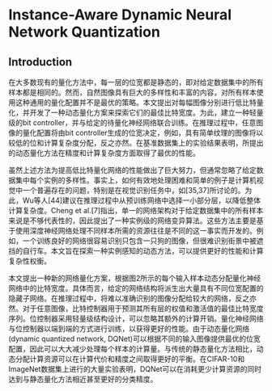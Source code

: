 # Instance-Aware Dynamic Neural Network Quantization



## Introduction

在大多数现有的量化方法中，每一层的位宽都是静态的，即对给定数据集中的所有样本都是相同的。然而，自然图像具有巨大的多样性和丰富的内容，对所有样本使用这种通用的量化配置并不是最优的策略。本文提出对每幅图像分别进行低比特量化，并开发了一种动态量化方案来探索它们的最佳比特宽度。为此，建立一种轻量级的bit controller，并与给定的待量化神经网络联合训练。在推理过程中，任意图像的量化配置将由bit controller生成的位宽决定，例如，具有简单纹理的图像将以较低的位和计算复杂度分配，反之亦然。在基准数据集上的实验结果表明，所提出的动态量化方法在精度和计算复杂度方面取得了最优的性能。

虽然上述方法为提高低比特量化网络的性能做出了巨大努力，但通常忽略了给定数据集中每个实例的多样性。事实上，如何有效地处理困难和简单的例子是计算机视觉中一个普遍存在的问题，特别是在视觉识别任务中，如[35,37]所讨论的。为此，Wu等人[44]建议在推理过程中从预训练网络中选择一小部分层，以降低整体计算复杂度。Cheng et al.[7]指出，单一的网络架构对于给定数据集中的所有样本来说是不够代表性的，因此提出了一种实例级的网络变异算法。这些方法主要是基于使用深度神经网络处理不同样本所需的资源往往是不同的这一事实而开发的。例如，一个训练良好的网络很容易识别只包含一只狗的图像，但很难识别街景中被遮挡的自行车。本文旨在探索一种实例感知的动态方法，可以提供更好的性能和计算复杂性权衡。

本文提出一种新的网络量化方案，根据图2所示的每个输入样本动态分配量化神经网络中的比特宽度。具体而言，给定的网络结构将派生出大量具有不同位宽配置的隐藏子网络。在推理过程中，将难以准确识别的图像分配给较大的网络，反之亦然。对于任意图像，比特控制器用于预测其所有层的权值和激活值的最佳比特宽度序列。位控制器采用轻量级结构设计，可以忽略其额外的计算开销。量化神经网络与位控制器以端到端的方式进行训练，以获得更好的性能。由于动态量化网络(dynamic quantized network, DQNet)可以根据不同的输入图像提供最优的位宽配置，因此可以大大减少处理每个样本的计算量。与传统的静态量化方法相比，动态分配计算资源可以在计算代价和精度之间取得更好的平衡。在CIFAR-10和ImageNet数据集上进行的大量实验表明，DQNet可以在消耗更少计算资源的同时达到与静态量化方法相近甚至更好的分类精度。

